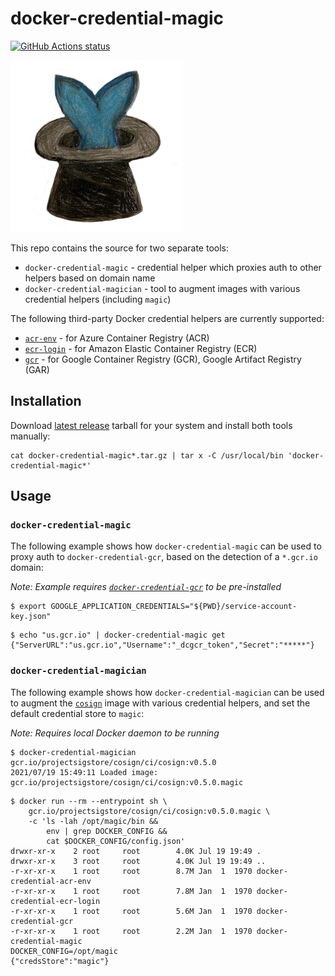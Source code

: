 # docker-credential-magic

[![GitHub Actions status](https://github.com/jdolitsky/docker-credential-magic/workflows/build/badge.svg)](https://github.com/jdolitsky/docker-credential-magic/actions?query=workflow%3Abuild+)

![docker-credential-magic](./docker-credential-magic.png)

This repo contains the source for two separate tools:

- `docker-credential-magic` - credential helper which proxies auth to other helpers based on domain name
- `docker-credential-magician` - tool to augment images with various credential helpers (including `magic`)

The following third-party Docker credential helpers are currently supported:

- [`acr-env`](https://github.com/chrismellard/docker-credential-acr-env) - for Azure Container Registry (ACR)
- [`ecr-login`](https://github.com/awslabs/amazon-ecr-credential-helper) - for Amazon Elastic Container Registry (ECR)
- [`gcr`](https://github.com/GoogleCloudPlatform/docker-credential-gcr) - for Google Container Registry (GCR),
  Google Artifact Registry (GAR)

## Installation

Download [latest release](https://github.com/jdolitsky/docker-credential-magic/releases/latest) tarball
for your system and install both tools manually:

```
cat docker-credential-magic*.tar.gz | tar x -C /usr/local/bin 'docker-credential-magic*'
```

## Usage

### `docker-credential-magic`

The following example shows how `docker-credential-magic` can be used to
proxy auth to `docker-credential-gcr`, based on the detection of a `*.gcr.io` domain:

*Note: Example requires [`docker-credential-gcr`](https://github.com/GoogleCloudPlatform/docker-credential-gcr)
to be pre-installed*

```
$ export GOOGLE_APPLICATION_CREDENTIALS="${PWD}/service-account-key.json"
```

```
$ echo "us.gcr.io" | docker-credential-magic get
{"ServerURL":"us.gcr.io","Username":"_dcgcr_token","Secret":"*****"}
```

### `docker-credential-magician`

The following example shows how `docker-credential-magician` can be used to
augment the [`cosign`](https://github.com/sigstore/cosign) image with
various credential helpers, and set the default credential store to `magic`:

*Note: Requires local Docker daemon to be running*

```
$ docker-credential-magician gcr.io/projectsigstore/cosign/ci/cosign:v0.5.0
2021/07/19 15:49:11 Loaded image: gcr.io/projectsigstore/cosign/ci/cosign:v0.5.0.magic
```

```
$ docker run --rm --entrypoint sh \
    gcr.io/projectsigstore/cosign/ci/cosign:v0.5.0.magic \
    -c 'ls -lah /opt/magic/bin &&
        env | grep DOCKER_CONFIG &&
        cat $DOCKER_CONFIG/config.json'
drwxr-xr-x    2 root     root        4.0K Jul 19 19:49 .
drwxr-xr-x    3 root     root        4.0K Jul 19 19:49 ..
-r-xr-xr-x    1 root     root        8.7M Jan  1  1970 docker-credential-acr-env
-r-xr-xr-x    1 root     root        7.8M Jan  1  1970 docker-credential-ecr-login
-r-xr-xr-x    1 root     root        5.6M Jan  1  1970 docker-credential-gcr
-r-xr-xr-x    1 root     root        2.2M Jan  1  1970 docker-credential-magic
DOCKER_CONFIG=/opt/magic
{"credsStore":"magic"}
```
